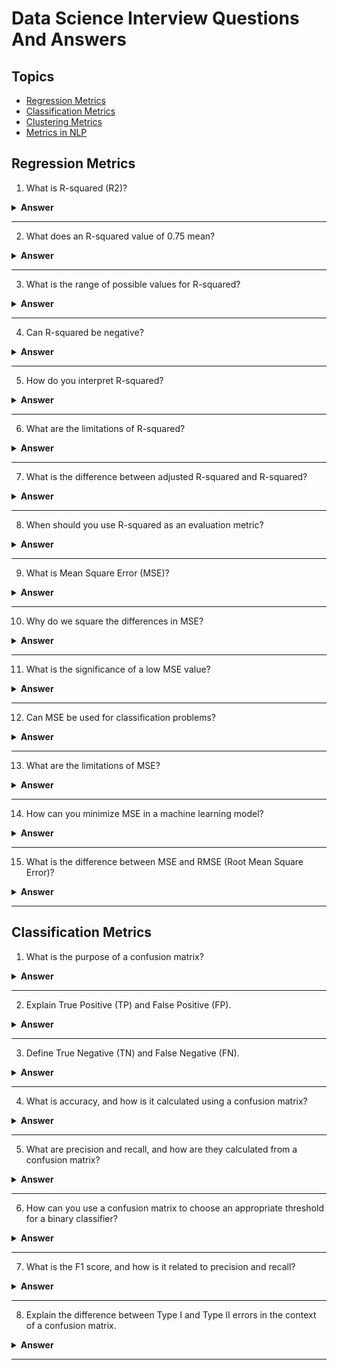 # Data Science Interview Questions And Answers

Topics
---

- [Regression Metrics](#linear-regression)
- [Classification Metrics](#ridge-and-lasso-regularization)
- [Clustering Metrics]()
- [Metrics in NLP]()

## Regression Metrics

1. What is R-squared (R2)?

<details><summary><b>Answer</b></summary>



</details>

---

2. What does an R-squared value of 0.75 mean?

<details><summary><b>Answer</b></summary>



</details>

---


3. What is the range of possible values for R-squared?

<details><summary><b>Answer</b></summary>



</details>

---


4. Can R-squared be negative?

<details><summary><b>Answer</b></summary>



</details>

---


5. How do you interpret R-squared?

<details><summary><b>Answer</b></summary>



</details>

---


6. What are the limitations of R-squared?

<details><summary><b>Answer</b></summary>



</details>

---


7. What is the difference between adjusted R-squared and R-squared?

<details><summary><b>Answer</b></summary>



</details>

---


8. When should you use R-squared as an evaluation metric?

<details><summary><b>Answer</b></summary>



</details>

---


9. What is Mean Square Error (MSE)?

<details><summary><b>Answer</b></summary>



</details>

---


10. Why do we square the differences in MSE?

<details><summary><b>Answer</b></summary>



</details>

---


11. What is the significance of a low MSE value?

<details><summary><b>Answer</b></summary>



</details>

---


12. Can MSE be used for classification problems?

<details><summary><b>Answer</b></summary>



</details>

---


13. What are the limitations of MSE?

<details><summary><b>Answer</b></summary>



</details>

---


14. How can you minimize MSE in a machine learning model?

<details><summary><b>Answer</b></summary>



</details>

---


15. What is the difference between MSE and RMSE (Root Mean Square Error)?

<details><summary><b>Answer</b></summary>



</details>

---



## Classification Metrics

1. What is the purpose of a confusion matrix?

<details><summary><b>Answer</b></summary>



</details>

---


2. Explain True Positive (TP) and False Positive (FP).

<details><summary><b>Answer</b></summary>



</details>

---


3. Define True Negative (TN) and False Negative (FN).

<details><summary><b>Answer</b></summary>



</details>

---


4. What is accuracy, and how is it calculated using a confusion matrix?

<details><summary><b>Answer</b></summary>



</details>

---


5. What are precision and recall, and how are they calculated from a confusion matrix?

<details><summary><b>Answer</b></summary>



</details>

---


6. How can you use a confusion matrix to choose an appropriate threshold for a binary classifier?

<details><summary><b>Answer</b></summary>



</details>

---


7. What is the F1 score, and how is it related to precision and recall?

<details><summary><b>Answer</b></summary>



</details>

---


8. Explain the difference between Type I and Type II errors in the context of a confusion matrix.

<details><summary><b>Answer</b></summary>



</details>

---

